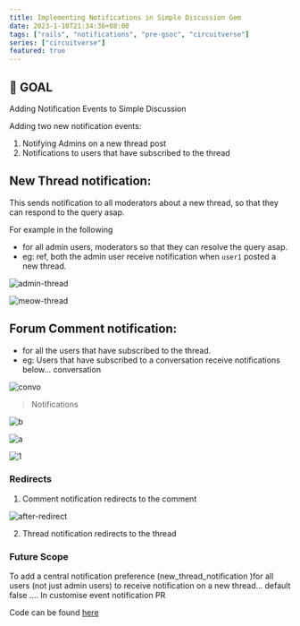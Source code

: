 ```yaml
---
title: Implementing Notifications in Simple Discussion Gem 
date: 2023-1-10T21:34:36+08:00
tags: ["rails", "notifications", "pre-gsoc", "circuitverse"]
series: ["circuitverse"]
featured: true
---
```




## 🎯 GOAL
Adding Notification Events to Simple Discussion 

Adding two new notification events:

1. Notifying Admins on a new thread post 
2. Notifications to users that have subscribed to the thread



## New Thread notification:
This sends notification to all moderators about a new thread, so that they can respond to the query asap.

For example in the following 


-  for all admin users, moderators so that they can resolve the query asap.
- eg: ref, both the admin user receive notification when `user1` posted a new thread.

![admin-thread](https://user-images.githubusercontent.com/85568177/211388029-7d1fba45-59de-4842-b9f1-7fa5969c9284.jpg)

![meow-thread](https://user-images.githubusercontent.com/85568177/211388033-327b17fe-e64d-467a-9efc-17c81b554698.jpg)

## Forum Comment notification:

-  for all the users that have subscribed to the thread.
- eg: Users that have subscribed to a conversation receive notifications below...
conversation

![convo](https://user-images.githubusercontent.com/85568177/211388017-c40d77b9-e323-4d77-9917-77b915ea831d.jpg)

> Notifications

![b](https://user-images.githubusercontent.com/85568177/211388014-ee2b5d37-2966-4c1d-a65b-2fb39db745b1.jpg)

![a](https://user-images.githubusercontent.com/85568177/211388022-e27bbab4-1773-4b80-bda2-bdccb145f51e.jpg)

![1](https://user-images.githubusercontent.com/85568177/211388026-5ac72320-c0ed-419d-977c-629a9c76aab8.jpg)



### Redirects 
1. Comment notification redirects to the comment

![after-redirect](https://user-images.githubusercontent.com/85568177/211387995-424adb1f-40c9-4569-82cf-1a1ae13fecd1.jpg)

2. Thread notification redirects to the thread


### Future Scope
To add a central notification preference (new_thread_notification )for all users (not just admin users) to receive notification on a new thread... default false .... In customise event notification PR

Code can be found [here](https://github.com/CircuitVerse/CircuitVerse/pull/3483)
